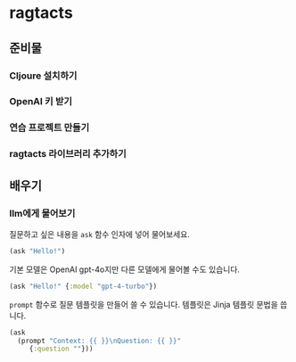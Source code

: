 # ragtacts

## 준비물

### Cljoure 설치하기

### OpenAI 키 받기

### 연습 프로젝트 만들기

### ragtacts 라이브러리 추가하기

## 배우기

### llm에게 물어보기

질문하고 싶은 내용을 `ask` 함수 인자에 넣어 물어보세요.

```clojure
(ask "Hello!")
```

기본 모델은 OpenAI gpt-4o지만 다른 모델에게 물어볼 수도 있습니다.

```clojure
(ask "Hello!" {:model "gpt-4-turbo"})
```

`prompt` 함수로 질문 템플릿을 만들어 쓸 수 있습니다. 템플릿은 Jinja 템플릿 문법을 씁니다.

```clojure
(ask 
  (prompt "Context: {{ }}\nQuestion: {{ }}" 
     {:question ""}))
```